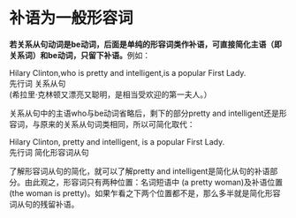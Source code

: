 # 补语为一般形容词

<b>若关系从句动词是be动词，后面是单纯的形容词类作补语，可直接简化主语（即关系词）和be动词，只留下补语。</b>例如：  
>  
Hilary Clinton,who is pretty and intelligent,is a popular First Lady.  
先行词 关系从句  
(希拉里·克林顿又漂亮又聪明，是相当受欢迎的第一夫人。）  

关系从句中的主语who与be动词省略后，剩下的部分pretty and intelligent还是形容词，与原来的关系从句词类相同，所以可简化取代：  
>  
Hilary Clinton, pretty and intelligent, is a popular First Lady.  
先行词 简化形容词从句  

了解形容词从句的简化，就可以了解pretty and intelligent是简化从句的补语部分。由此观之，形容词只有两种位置：名词短语中 (a pretty woman)及补语位置(the woman is pretty)。如果乍看之下两个位置都不是，那么多半就是简化形容词从句的残留补语。